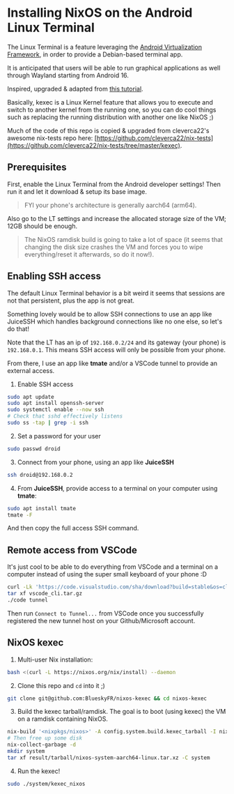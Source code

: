 # Installing NixOS on the Android Linux Terminal

The Linux Terminal is a feature leveraging the [Android Virtualization Framework](https://source.android.com/docs/core/virtualization), in order to provide a Debian-based terminal app.

It is anticipated that users will be able to run graphical applications as well through Wayland starting from Android 16.

Inspired, upgraded & adapted from [this tutorial](https://blog.korfuri.fr/posts/2022/08/nixos-on-an-oracle-free-tier-ampere-machine/).

Basically, kexec is a Linux Kernel feature that allows you to execute and
switch to another kernel from the running one, so you can do cool things such
as replacing the running distribution with another one like NixOS ;)

Much of the code of this repo is copied & upgraded from cleverca22's awesome nix-tests repo here: [https://github.com/cleverca22/nix-tests](https://github.com/cleverca22/nix-tests/tree/master/kexec).

## Prerequisites

First, enable the Linux Terminal from the Android developer settings!
Then run it and let it download & setup its base image.

> FYI your phone's architecture is generally aarch64 (arm64).

Also go to the LT settings and increase the allocated storage size of
the VM; 12GB should be enough.
> The NixOS ramdisk build is going to take a lot of space (it seems that changing the disk size crashes the VM and forces you to wipe everything/reset it afterwards, so do it now!).

## Enabling SSH access

The default Linux Terminal behavior is a bit weird it seems that sessions
are not that persistent, plus the app is not great.

Something lovely would be to allow SSH connections to use an app like JuiceSSH which handles background connections like no one else, so let's do that!

Note that the LT has an ip of `192.168.0.2/24` and its gateway (your phone) is `192.168.0.1`. This means SSH access will only be possible from your phone.

From there, I use an app like **tmate** and/or a VSCode tunnel to provide an external access.

1. Enable SSH access
```bash
sudo apt update
sudo apt install openssh-server
sudo systemctl enable --now ssh
# Check that sshd effectively listens
sudo ss -tap | grep -i ssh
```

2. Set a password for your user
```bash
sudo passwd droid
```

3. Connect from your phone, using an app like **JuiceSSH**
```bash
ssh droid@192.168.0.2
```

4. From **JuiceSSH**, provide access to a terminal on your computer using **tmate**:
```bash
sudo apt install tmate
tmate -F
```
And then copy the full access SSH command.

## Remote access from VSCode

It's just cool to be able to do everything from VSCode and a terminal
on a computer instead of using the super small keyboard of your phone :D

```bash
curl -Lk 'https://code.visualstudio.com/sha/download?build=stable&os=cli-alpine-arm64' --output vscode_cli.tar.gz
tar xf vscode_cli.tar.gz
./code tunnel
```

Then run `Connect to Tunnel...` from VSCode once you successfully registered the new tunnel host on your Github/Microsoft account.

## NixOS kexec

1. Multi-user Nix installation:
```bash
bash <(curl -L https://nixos.org/nix/install) --daemon
```

2. Clone this repo and `cd` into it ;)
```bash
git clone git@github.com:BlueskyFR/nixos-kexec && cd nixos-kexec
```

3. Build the kexec tarball/ramdisk.
The goal is to boot (using kexec) the VM on a ramdisk containing NixOS.
```bash
nix-build '<nixpkgs/nixos>' -A config.system.build.kexec_tarball -I nixos-config=./main.nix
# Then free up some disk
nix-collect-garbage -d
mkdir system
tar xf result/tarball/nixos-system-aarch64-linux.tar.xz -C system
```

4. Run the kexec!
```bash
sudo ./system/kexec_nixos
```